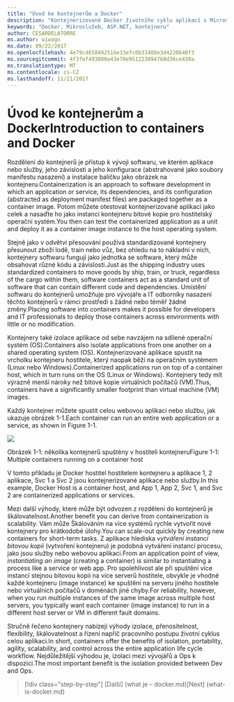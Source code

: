```yaml
---
title: "Úvod ke kontejnerům a Docker"
description: "Kontejnerizované Docker životního cyklu aplikací s Microsoft platforma a nástroje"
keywords: "Docker, Mikroslužeb, ASP.NET, kontejneru"
author: CESARDELATORRE
ms.author: wiwagn
ms.date: 09/22/2017
ms.openlocfilehash: 4e79c4658492516e33efc0b33408e3d4220640f3
ms.sourcegitcommit: 4f3fef493080a43e70e951223894768d36ce430a
ms.translationtype: MT
ms.contentlocale: cs-CZ
ms.lasthandoff: 11/21/2017
---
```

# <a name="introduction-to-containers-and-docker"></a><span data-ttu-id="6f859-104">Úvod ke kontejnerům a Docker</span><span class="sxs-lookup"><span data-stu-id="6f859-104">Introduction to containers and Docker</span></span>

<span data-ttu-id="6f859-105">Rozdělení do kontejnerů je přístup k vývoji softwaru, ve kterém aplikace nebo služby, jeho závislosti a jeho konfigurace (abstrahované jako soubory manifestu nasazení) a instalace balíčku jako obrázek na kontejneru.</span><span class="sxs-lookup"><span data-stu-id="6f859-105">Containerization is an approach to software development in which an application or service, its dependencies, and its configuration (abstracted as deployment manifest files) are packaged together as a container image.</span></span> <span data-ttu-id="6f859-106">Potom můžete otestovat kontejnerizované aplikaci jako celek a nasaďte ho jako instanci kontejneru bitové kopie pro hostitelský operační systém.</span><span class="sxs-lookup"><span data-stu-id="6f859-106">You then can test the containerized application as a unit and deploy it as a container image instance to the host operating system.</span></span>

<span data-ttu-id="6f859-107">Stejně jako v odvětví přesouvání používá standardizované kontejnery přesunout zboží lodě, train nebo vůz, bez ohledu na to nákladní v nich, kontejnery softwaru fungují jako jednotka se software, který může obsahovat různé kódu a závislosti.</span><span class="sxs-lookup"><span data-stu-id="6f859-107">Just as the shipping industry uses standardized containers to move goods by ship, train, or truck, regardless of the cargo within them, software containers act as a standard unit of software that can contain different code and dependencies.</span></span> <span data-ttu-id="6f859-108">Umístění softwaru do kontejnerů umožňuje pro vývojáře a IT odborníky nasazení těchto kontejnerů v rámci prostředí s žádné nebo téměř žádné změny.</span><span class="sxs-lookup"><span data-stu-id="6f859-108">Placing software into containers makes it possible for developers and IT professionals to deploy those containers across environments with little or no modification.</span></span>

<span data-ttu-id="6f859-109">Kontejnery také izolace aplikace od sebe navzájem na sdílené operační systém (OS).</span><span class="sxs-lookup"><span data-stu-id="6f859-109">Containers also isolate applications from one another on a shared operating system (OS).</span></span> <span data-ttu-id="6f859-110">Kontejnerizované aplikace spustit na vrcholku kontejneru hostitele, který naopak běží na operačním systémem (Linux nebo Windows).</span><span class="sxs-lookup"><span data-stu-id="6f859-110">Containerized applications run on top of a container host, which in turn runs on the OS (Linux or Windows).</span></span> <span data-ttu-id="6f859-111">Kontejnery tedy mít výrazně menší nároky než bitové kopie virtuálních počítačů (VM).</span><span class="sxs-lookup"><span data-stu-id="6f859-111">Thus, containers have a significantly smaller footprint than virtual machine (VM) images.</span></span>

<span data-ttu-id="6f859-112">Každý kontejner můžete spustit celou webovou aplikaci nebo službu, jak ukazuje obrázek 1-1.</span><span class="sxs-lookup"><span data-stu-id="6f859-112">Each container can run an entire web application or a service, as shown in Figure 1-1.</span></span>

![](./media/image1.png)

<span data-ttu-id="6f859-113">Obrázek 1-1: několika kontejnerů spuštěny v hostiteli kontejneru</span><span class="sxs-lookup"><span data-stu-id="6f859-113">Figure 1-1: Multiple containers running on a container host</span></span>

<span data-ttu-id="6f859-114">V tomto příkladu je Docker hostitel hostitelem kontejneru a aplikace 1, 2 aplikace, Svc 1 a Svc 2 jsou kontejnerizované aplikace nebo služby.</span><span class="sxs-lookup"><span data-stu-id="6f859-114">In this example, Docker Host is a container host, and App 1, App 2, Svc 1, and Svc 2 are containerized applications or services.</span></span>

<span data-ttu-id="6f859-115">Mezi další výhody, které může být odvozen z rozdělení do kontejnerů je škálovatelnost.</span><span class="sxs-lookup"><span data-stu-id="6f859-115">Another benefit you can derive from containerization is scalability.</span></span> <span data-ttu-id="6f859-116">Vám může Škálováním na více systémů rychle vytvořit nové kontejnery pro krátkodobé úlohy.</span><span class="sxs-lookup"><span data-stu-id="6f859-116">You can scale-out quickly by creating new containers for short-term tasks.</span></span> <span data-ttu-id="6f859-117">Z aplikace hlediska *vytváření instancí bitovou kopii* (vytvoření kontejneru) je podobná vytváření instancí procesu, jako jsou služby nebo webovou aplikaci.</span><span class="sxs-lookup"><span data-stu-id="6f859-117">From an application point of view, *instantiating an image* (creating a container) is similar to instantiating a process like a service or web app.</span></span> <span data-ttu-id="6f859-118">Pro spolehlivost ale při spuštění více instancí stejnou bitovou kopii na více serverů hostitele, obvykle je vhodné každé kontejneru (image instance) ke spuštění na serveru jiného hostitele nebo virtuálních počítačů v doménách jiné chyby.</span><span class="sxs-lookup"><span data-stu-id="6f859-118">For reliability, however, when you run multiple instances of the same image across multiple host servers, you typically want each container (image instance) to run in a different host server or VM in different fault domains.</span></span>

<span data-ttu-id="6f859-119">Stručně řečeno kontejnery nabízejí výhody izolace, přenositelnost, flexibility, škálovatelnost a řízení napříč pracovního postupu životní cyklus celou aplikaci.</span><span class="sxs-lookup"><span data-stu-id="6f859-119">In short, containers offer the benefits of isolation, portability, agility, scalability, and control across the entire application life cycle workflow.</span></span> <span data-ttu-id="6f859-120">Nejdůležitější výhodou je, izolaci mezi vývojářů a Ops k dispozici.</span><span class="sxs-lookup"><span data-stu-id="6f859-120">The most important benefit is the isolation provided between Dev and Ops.</span></span>


>[!div class="step-by-step"]
<span data-ttu-id="6f859-121">[Další] (what je – docker.md)</span><span class="sxs-lookup"><span data-stu-id="6f859-121">[Next] (what-is-docker.md)</span></span>

